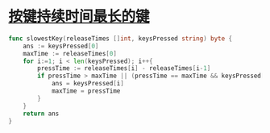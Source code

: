 # [按键持续时间最长的键](https://leetcode-cn.com/problems/slowest-key/)

```go
func slowestKey(releaseTimes []int, keysPressed string) byte {
    ans := keysPressed[0]
    maxTime := releaseTimes[0]
    for i:=1; i < len(keysPressed); i++{
        pressTime := releaseTimes[i] - releaseTimes[i-1]
        if pressTime > maxTime || (pressTime == maxTime && keysPressed[i] > ans) {
            ans = keysPressed[i]
            maxTime = pressTime
        }
    }
    return ans
}
```

